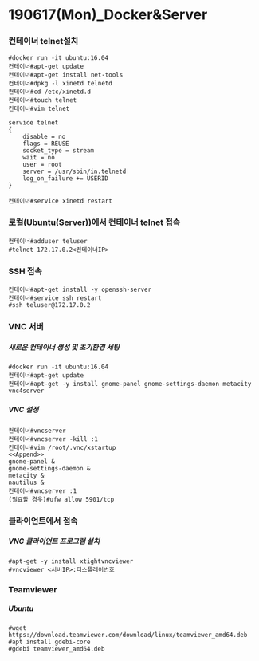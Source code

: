 # 190617(Mon)_Docker&Server

### 컨테이너 telnet설치

```
#docker run -it ubuntu:16.04
컨테이너#apt-get update
컨테이너#apt-get install net-tools
컨테이너#dpkg -l xinetd telnetd
컨테이너#cd /etc/xinetd.d
컨테이너#touch telnet
컨테이너#vim telnet
```

```
service telnet
{
	disable = no
	flags = REUSE
	socket_type = stream
	wait = no
	user = root
	server = /usr/sbin/in.telnetd
	log_on_failure += USERID
}
```

```
컨테이너#service xinetd restart
```



### 로컬(Ubuntu(Server))에서 컨테이너 telnet 접속

```
컨테이너#adduser teluser
#telnet 172.17.0.2<컨테이너IP>
```

### SSH 접속

```
컨테이너#apt-get install -y openssh-server
컨테이너#service ssh restart
#ssh teluser@172.17.0.2
```

### VNC 서버

##### 새로운 컨테이너 생성 및 초기환경 세팅

```
#docker run -it ubuntu:16.04
컨테이너#apt-get update
컨테이너#apt-get -y install gnome-panel gnome-settings-daemon metacity vnc4server
```

##### VNC 설정

```
컨테이너#vncserver
컨테이너#vncserver -kill :1
컨테이너#vim /root/.vnc/xstartup
<<Append>>
gnome-panel &
gnome-settings-daemon &
metacity &
nautilus &
컨테이너#vncserver :1
(필요할 경우)#ufw allow 5901/tcp
```

### 클라이언트에서 접속

##### VNC 클라이언트 프로그램 설치

```
#apt-get -y install xtightvncviewer
#vncviewer <서버IP>:디스플레이번호
```

### Teamviewer

##### Ubuntu

```
#wget https://download.teamviewer.com/download/linux/teamviewer_amd64.deb
#apt install gdebi-core
#gdebi teamviewer_amd64.deb
```

